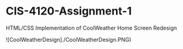 # CIS-4120-Assignment-1
HTML/CSS Implementation of CoolWeather Home Screen Redesign

![CoolWeatherDesign]./CoolWeatherDesign.PNG)
